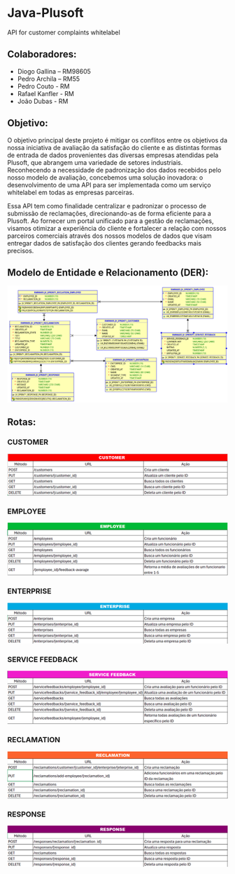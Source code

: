 # Java-Plusoft
API for customer complaints whitelabel

## Colaboradores:

- Diogo Gallina – RM98605
- Pedro Archila – RM55
- Pedro Couto - RM
- Rafael Kanfler - RM
- João Dubas - RM 

## Objetivo:

O objetivo principal deste projeto é mitigar os conflitos entre os objetivos da nossa iniciativa de avaliação da satisfação do cliente e as distintas formas de entrada de dados provenientes das diversas empresas atendidas pela Plusoft, que abrangem uma variedade de setores industriais. Reconhecendo a necessidade de padronização dos dados recebidos pelo nosso modelo de avaliação, concebemos uma solução inovadora: o desenvolvimento de uma API para ser implementada como um serviço whitelabel em todas as empresas parceiras.

Essa API tem como finalidade centralizar e padronizar o processo de submissão de reclamações, direcionando-as de forma eficiente para a Plusoft. Ao fornecer um portal unificado para a gestão de reclamações, visamos otimizar a experiência do cliente e fortalecer a relação com nossos parceiros comerciais através dos nossos modelos de dados que visam entregar dados de satisfação dos clientes gerando feedbacks mais precisos. 

## Modelo de Entidade e Relacionamento (DER):

![img.png](DER.png)

## Rotas:

### CUSTOMER
![img.png](customer_routes.png)

### EMPLOYEE
![img.png](employee_routes.png)

### ENTERPRISE
![img.png](enterprise_routes.png)

### SERVICE FEEDBACK
![img.png](service_feedbacks_routes.png)

### RECLAMATION
![img.png](reclamation_routes.png)

### RESPONSE
![img.png](response_routes.png)

